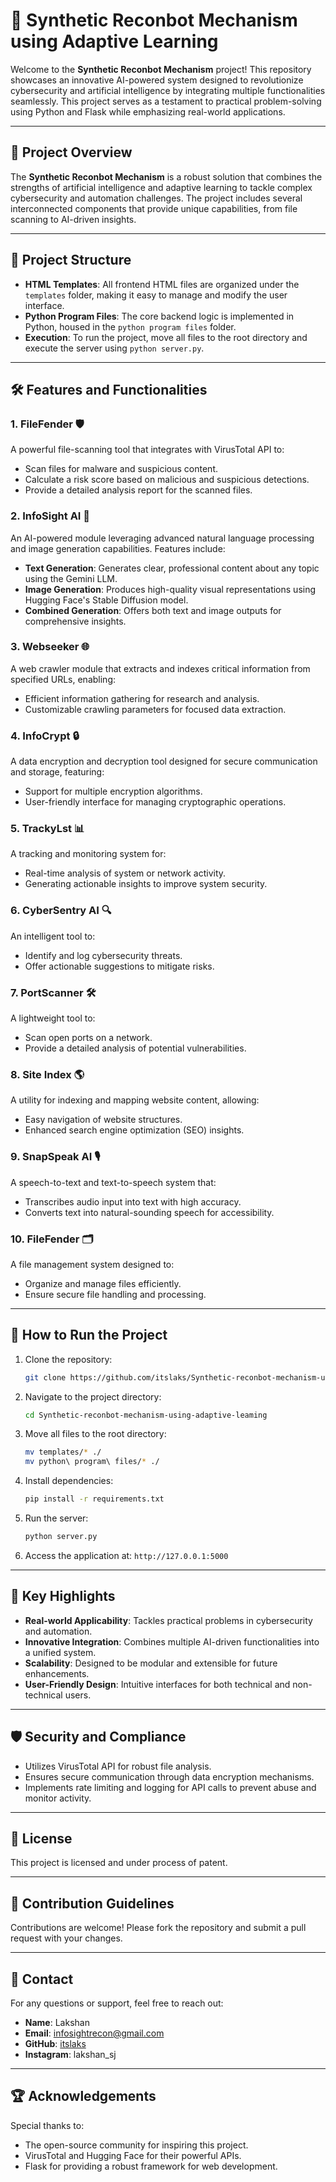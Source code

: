 # 🤖 Synthetic Reconbot Mechanism using Adaptive Learning

Welcome to the **Synthetic Reconbot Mechanism** project! This repository showcases an innovative AI-powered system designed to revolutionize cybersecurity and artificial intelligence by integrating multiple functionalities seamlessly. This project serves as a testament to practical problem-solving using Python and Flask while emphasizing real-world applications.

---

## 🚀 Project Overview

The **Synthetic Reconbot Mechanism** is a robust solution that combines the strengths of artificial intelligence and adaptive learning to tackle complex cybersecurity and automation challenges. The project includes several interconnected components that provide unique capabilities, from file scanning to AI-driven insights.

---

## 📂 Project Structure

- **HTML Templates**: All frontend HTML files are organized under the `templates` folder, making it easy to manage and modify the user interface.
- **Python Program Files**: The core backend logic is implemented in Python, housed in the `python program files` folder.
- **Execution**: To run the project, move all files to the root directory and execute the server using `python server.py`.

---

## 🛠️ Features and Functionalities

### 1. **FileFender** 🛡️
A powerful file-scanning tool that integrates with VirusTotal API to:
- Scan files for malware and suspicious content.
- Calculate a risk score based on malicious and suspicious detections.
- Provide a detailed analysis report for the scanned files.

### 2. **InfoSight AI** 🧠
An AI-powered module leveraging advanced natural language processing and image generation capabilities. Features include:
- **Text Generation**: Generates clear, professional content about any topic using the Gemini LLM.
- **Image Generation**: Produces high-quality visual representations using Hugging Face's Stable Diffusion model.
- **Combined Generation**: Offers both text and image outputs for comprehensive insights.

### 3. **Webseeker** 🌐
A web crawler module that extracts and indexes critical information from specified URLs, enabling:
- Efficient information gathering for research and analysis.
- Customizable crawling parameters for focused data extraction.

### 4. **InfoCrypt** 🔒
A data encryption and decryption tool designed for secure communication and storage, featuring:
- Support for multiple encryption algorithms.
- User-friendly interface for managing cryptographic operations.

### 5. **TrackyLst** 📊
A tracking and monitoring system for:
- Real-time analysis of system or network activity.
- Generating actionable insights to improve system security.

### 6. **CyberSentry AI** 🔍
An intelligent tool to:
- Identify and log cybersecurity threats.
- Offer actionable suggestions to mitigate risks.

### 7. **PortScanner** 🛠️
A lightweight tool to:
- Scan open ports on a network.
- Provide a detailed analysis of potential vulnerabilities.

### 8. **Site Index** 🌎
A utility for indexing and mapping website content, allowing:
- Easy navigation of website structures.
- Enhanced search engine optimization (SEO) insights.

### 9. **SnapSpeak AI** 🎙️
A speech-to-text and text-to-speech system that:
- Transcribes audio input into text with high accuracy.
- Converts text into natural-sounding speech for accessibility.

### 10. **FileFender** 🗂️
A file management system designed to:
- Organize and manage files efficiently.
- Ensure secure file handling and processing.

---

## 🔧 How to Run the Project

1. Clone the repository:
   ```bash
   git clone https://github.com/itslaks/Synthetic-reconbot-mechanism-using-adaptive-leaming.git
   ```
2. Navigate to the project directory:
   ```bash
   cd Synthetic-reconbot-mechanism-using-adaptive-leaming
   ```
3. Move all files to the root directory:
   ```bash
   mv templates/* ./
   mv python\ program\ files/* ./
   ```
4. Install dependencies:
   ```bash
   pip install -r requirements.txt
   ```
5. Run the server:
   ```bash
   python server.py
   ```
6. Access the application at:
   `http://127.0.0.1:5000`

---

## 🌟 Key Highlights

- **Real-world Applicability**: Tackles practical problems in cybersecurity and automation.
- **Innovative Integration**: Combines multiple AI-driven functionalities into a unified system.
- **Scalability**: Designed to be modular and extensible for future enhancements.
- **User-Friendly Design**: Intuitive interfaces for both technical and non-technical users.

---

## 🛡️ Security and Compliance
- Utilizes VirusTotal API for robust file analysis.
- Ensures secure communication through data encryption mechanisms.
- Implements rate limiting and logging for API calls to prevent abuse and monitor activity.

---

## 📜 License
This project is licensed and under process of patent.

---

## 🤝 Contribution Guidelines
Contributions are welcome! Please fork the repository and submit a pull request with your changes.

---

## 📧 Contact
For any questions or support, feel free to reach out:
- **Name**: Lakshan
- **Email**: infosightrecon@gmail.com
- **GitHub**: [itslaks](https://github.com/itslaks)
- **Instagram**: lakshan_sj

---

## 🏆 Acknowledgements
Special thanks to:
- The open-source community for inspiring this project.
- VirusTotal and Hugging Face for their powerful APIs.
- Flask for providing a robust framework for web development.


